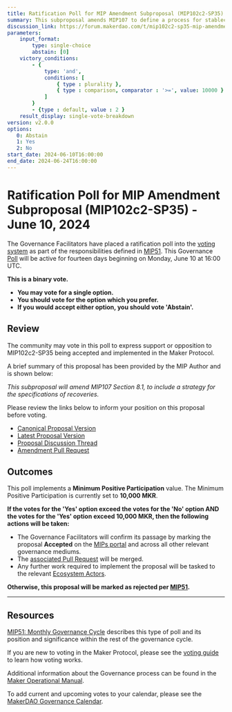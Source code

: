 ```yaml
---
title: Ratification Poll for MIP Amendment Subproposal (MIP102c2-SP35) - June 10, 2024
summary: This subproposal amends MIP107 to define a process for stablecoin recovery.
discussion_link: https://forum.makerdao.com/t/mip102c2-sp35-mip-amendment-subproposal-formal-submission/24423
parameters:
    input_format:
        type: single-choice
        abstain: [0]
    victory_conditions:
        - {
            type: 'and',
            conditions: [
                { type : plurality },
                { type : comparison, comparator : '>=', value: 10000 }
            ]
        }
        - {type : default, value : 2 }
    result_display: single-vote-breakdown
version: v2.0.0
options:
   0: Abstain
   1: Yes
   2: No
start_date: 2024-06-10T16:00:00
end_date: 2024-06-24T16:00:00
---
```

# Ratification Poll for MIP Amendment Subproposal (MIP102c2-SP35) - June 10, 2024

The Governance Facilitators have placed a ratification poll into the [voting system](https://vote.makerdao.com/polling) as part of the responsibilities defined in [MIP51](https://mips.makerdao.com/mips/details/MIP51). This Governance [Poll](https://manual.makerdao.com/governance/governance-cycle/weekly-governance-cycle#weekly-governance-cycle-definitions-mip16c1) will be active for fourteen days beginning on Monday, June 10 at 16:00 UTC.

**This is a binary vote.**

- **You may vote for a single option.**
- **You should vote for the option which you prefer.**
- **If you would accept either option, you should vote 'Abstain'.**

## Review

The community may vote in this poll to express support or opposition to MIP102c2-SP35 being accepted and implemented in the Maker Protocol.

A brief summary of this proposal has been provided by the MIP Author and is shown below:

*This subproposal will amend MIP107 Section 8.1, to include a strategy for the specifications of recoveries.*

Please review the links below to inform your position on this proposal before voting.

* [Canonical Proposal Version](https://github.com/makerdao/mips/blob/19d671c7ba584aa573390c33e75e4f11204ec732/MIP102/MIP102c2-Subproposals/MIP102c2-SP35.md)
* [Latest Proposal Version](https://mips.makerdao.com/mips/details/MIP102c2SP35)
* [Proposal Discussion Thread](https://forum.makerdao.com/t/mip102c2-sp35-mip-amendment-subproposal-formal-submission/24423)
* [Amendment Pull Request](https://github.com/makerdao/mips/pull/1109)

## Outcomes

This poll implements a **Minimum Positive Participation** value. The Minimum Positive Participation is currently set to **10,000 MKR**.

**If the votes for the 'Yes' option exceed the votes for the 'No' option AND the votes for the 'Yes' option exceed 10,000 MKR, then the following actions will be taken:**

* The Governance Facilitators will confirm its passage by marking the proposal **Accepted** on the [MIPs portal](https://mips.makerdao.com/mips/list) and across all other relevant governance mediums.
* The [associated Pull Request](https://github.com/makerdao/mips/pull/1109) will be merged.
* Any further work required to implement the proposal will be tasked to the relevant [Ecosystem Actors](https://mips.makerdao.com/mips/details/MIP101#7-professional-actors).

**Otherwise, this proposal will be marked as rejected per [MIP51](https://mips.makerdao.com/mips/details/MIP51#mip51c2-ratification-poll).**

---

## Resources

[MIP51: Monthly Governance Cycle](https://mips.makerdao.com/mips/details/MIP51) describes this type of poll and its position and significance within the rest of the governance cycle.

If you are new to voting in the Maker Protocol, please see the [voting guide](https://manual.makerdao.com/governance/voting-in-makerdao/on-chain-governance) to learn how voting works.

Additional information about the Governance process can be found in the [Maker Operational Manual](https://manual.makerdao.com).

To add current and upcoming votes to your calendar, please see the [MakerDAO Governance Calendar](https://manual.makerdao.com/makerdao/calendars/governance-calendar).
